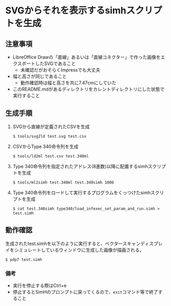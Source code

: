 # SVGからそれを表示するsimhスクリプトを生成

## 注意事項

- LibreOffice Drawの「直線」あるいは「直線コネクター」で作った画像をエクスポートしたSVGであること
  - 未確認だがおそらくImpressでも大丈夫
- 幅と高さが同じであること
  - 動作確認時は幅と高さを共に7.47cmにしていた
- このREADME.mdがあるディレクトリをカレントディレクトリにした状態で実行すること

## 生成手順

1. SVGから直線が定義されたCSVを生成
   ```console
   $ tools/svg2ld test.svg test.csv
   ```
2. CSVからType 340命令列を生成
   ```console
   $ tools/ld2ml test.csv test.340ml
   ```
3. Type 340命令列を指定されたアドレス(8進数)以降に配置するsimhスクリプトを生成
   ```console
   $ tools/ml2simh test.340ml test.340simh 1000
   ```
4. Type 340命令列をロードして実行するプログラムをくっつけたsimhスクリプトを生成
   ```console
   $ cat test.340simh type340/load_infexec_set_param_and_run.simh > test.simh
   ```

## 動作確認

生成されたtest.simhを以下のように実行すると、ベクタースキャンディスプレイをシミュレートしているウィンドウに生成した画像が描画される。

```console
$ pdp7 test.simh
```

### 備考

- 実行を停止する際はCtrl+e
- 停止するとSimHのプロンプトに戻ってくるので、`exit`コマンド等で終了すること
